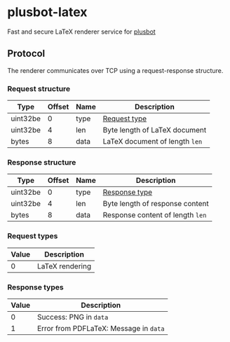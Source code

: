 # plusbot-latex

Fast and secure LaTeX renderer service for [plusbot](https://github.com/ginkoid/plusbot)

## Protocol

The renderer communicates over TCP using a request-response structure.

### Request structure
| Type     | Offset | Name | Description                    |
| -------- | ------ | ---- | ------------------------------ |
| uint32be | 0      | type | [Request type](#request-types) |
| uint32be | 4      | len  | Byte length of LaTeX document  |
| bytes    | 8      | data | LaTeX document of length `len` |

### Response structure
| Type     | Offset | Name | Description                      |
| -------- | ------ | ---- | -------------------------------- |
| uint32be | 0      | type | [Response type](#response-types) |
| uint32be | 4      | len  | Byte length of response content  |
| bytes    | 8      | data | Response content of length `len` |

### Request types
| Value | Description     |
| ----- | --------------- |
| 0     | LaTeX rendering |

### Response types
| Value | Description                            |
| ----- | -------------------------------------- |
| 0     | Success: PNG in `data`                 |
| 1     | Error from PDFLaTeX: Message in `data` |
